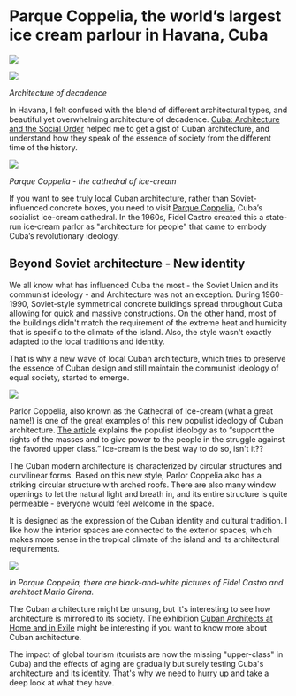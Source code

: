 # Parque Coppelia, the world’s largest ice cream parlour in Havana, Cuba

![](havana01.jpg)

![](havana02.jpg)

_Architecture of decadence_

In Havana, I felt confused with the blend of different architectural types, and beautiful yet overwhelming architecture of decadence. [Cuba: Architecture and the Social Order](https://surface.syr.edu/cgi/viewcontent.cgi?article=1271&context=architecture_tpreps) helped me to get a gist of Cuban architecture, and understand how they speak of the essence of society from the different time of the history.

![](icecream1.jpg)

_Parque Coppelia - the cathedral of ice-cream_

If you want to see truly local Cuban architecture, rather than Soviet-influenced concrete boxes, you need to visit [Parque Coppelia](http://www.bbc.com/travel/story/20180808-cubas-communist-ice-cream-cathedral), Cuba’s socialist ice-cream cathedral. In the 1960s, Fidel Castro created this a state-run ice‑cream parlor as "architecture for people" that came to embody Cuba’s revolutionary ideology.

## Beyond Soviet architecture - New identity

We all know what has influenced Cuba the most - the Soviet Union and its communist ideology - and Architecture was not an exception. During 1960-1990, Soviet-style symmetrical concrete buildings spread throughout Cuba allowing for quick and massive constructions. On the other hand, most of the buildings didn't match the requirement of the extreme heat and humidity that is specific to the climate of the island. Also, the style wasn't exactly adapted to the local traditions and identity.

That is why a new wave of local Cuban architecture, which tries to preserve the essence of Cuban design and still maintain the communist ideology of equal society, started to emerge.

![](icecream5.jpg)

Parlor Coppelia, also known as the Cathedral of Ice-cream (what a great name!) is one of the great examples of this new populist ideology of Cuban architecture. [The article](https://surface.syr.edu/cgi/viewcontent.cgi?article=1271&context=architecture_tpreps) explains the populist ideology as to “support the rights of the masses and to give power to the people in the struggle against the favored upper class.” Ice-cream is the best way to do so, isn't it??

The Cuban modern architecture is characterized by circular structures and curvilinear forms. Based on this new style, Parlor Coppelia also has a striking circular structure with arched roofs. There are also many window openings to let the natural light and breath in, and its entire structure is quite permeable - everyone would feel welcome in the space.

It is designed as the expression of the Cuban identity and cultural tradition. I like how the interior spaces are connected to the exterior spaces, which makes more sense in the tropical climate of the island and its architectural requirements.

![](icecream6.jpg)

_In Parque Coppelia, there are black-and-white pictures of Fidel Castro and architect Mario Girona._

The Cuban architecture might be unsung, but it's interesting to see how architecture is mirrored to its society. The exhibition [Cuban Architects at Home and in Exile](https://cubanartnews.org/2016/10/25/preview-cuban-architects-at-home-and-in-exile-the-modernist-generation/) might be interesting if you want to know more about Cuban architecture.

The impact of global tourism (tourists are now the missing "upper-class" in Cuba) and the effects of aging are gradually but surely testing Cuba's architecture and its identity. That's why we need to hurry up and take a deep look at what they have.
